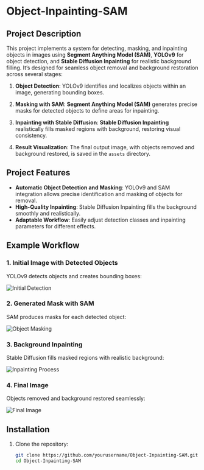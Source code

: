# Object-Inpainting-SAM

## Project Description

This project implements a system for detecting, masking, and inpainting objects in images using **Segment Anything Model (SAM)**, **YOLOv9** for object detection, and **Stable Diffusion Inpainting** for realistic background filling. It’s designed for seamless object removal and background restoration across several stages:

1. **Object Detection**: YOLOv9 identifies and localizes objects within an image, generating bounding boxes.
  
2. **Masking with SAM**: **Segment Anything Model (SAM)** generates precise masks for detected objects to define areas for inpainting.

3. **Inpainting with Stable Diffusion**: **Stable Diffusion Inpainting** realistically fills masked regions with background, restoring visual consistency.

4. **Result Visualization**: The final output image, with objects removed and background restored, is saved in the `assets` directory.

## Project Features

- **Automatic Object Detection and Masking**: YOLOv9 and SAM integration allows precise identification and masking of objects for removal.
- **High-Quality Inpainting**: Stable Diffusion Inpainting fills the background smoothly and realistically.
- **Adaptable Workflow**: Easily adjust detection classes and inpainting parameters for different effects.

## Example Workflow

### 1. Initial Image with Detected Objects
YOLOv9 detects objects and creates bounding boxes:

![Initial Detection](assets/out.png)

### 2. Generated Mask with SAM
SAM produces masks for each detected object:

![Object Masking](assets/image_with_boxes.png)

### 3. Background Inpainting
Stable Diffusion fills masked regions with realistic background:

![Inpainting Process](assets/mask.png)

### 4. Final Image
Objects removed and background restored seamlessly:

![Final Image](assets/inpainted_background.png)

## Installation

1. Clone the repository:

   ```bash
   git clone https://github.com/yourusername/Object-Inpainting-SAM.git
   cd Object-Inpainting-SAM
